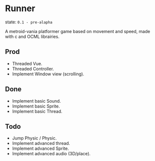 # Runner

state: `0.1 - pre-alapha`

A metroid-vania platformer game based on movement and speed, made with c and OCML librairies.

## Prod
  * Threaded Vue.
  * Threaded Controller.
  * Implement Window view (scrolling).

## Done
  * Implement basic Sound.
  * Implement basic Sprite.
  * Implement basic Thread.

## Todo
* Jump Physic / Physic.
* Implement advanced thread.
* Implement advanced Sprite.
* Implement advanced audio (3D/place).
